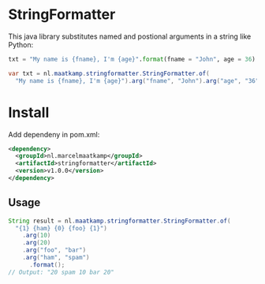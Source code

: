 # StringFormatter

This java library substitutes named and postional arguments in a string like Python:

```python
txt = "My name is {fname}, I'm {age}".format(fname = "John", age = 36)
```

```java
var txt = nl.maatkamp.stringformatter.StringFormatter.of(
  "My name is {fname}, I'm {age}").arg("fname", "John").arg("age", "36").format();
``` 

# Install

Add dependeny in pom.xml:

```xml
<dependency>
  <groupId>nl.marcelmaatkamp</groupId>
  <artifactId>stringformatter</artifactId>
  <version>v1.0.0</version>
</dependency>
```

## Usage

```java
String result = nl.maatkamp.stringformatter.StringFormatter.of(
  "{1} {ham} {0} {foo} {1}")
    .arg(10)
    .arg(20)
    .arg("foo", "bar")
    .arg("ham", "spam")
      .format();
// Output: "20 spam 10 bar 20"
```
